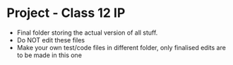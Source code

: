 # Project - Class 12 IP

- Final folder storing the actual version of all stuff.
- Do NOT edit these files
- Make your own test/code files in different folder, only finalised edits are to be made in this one
